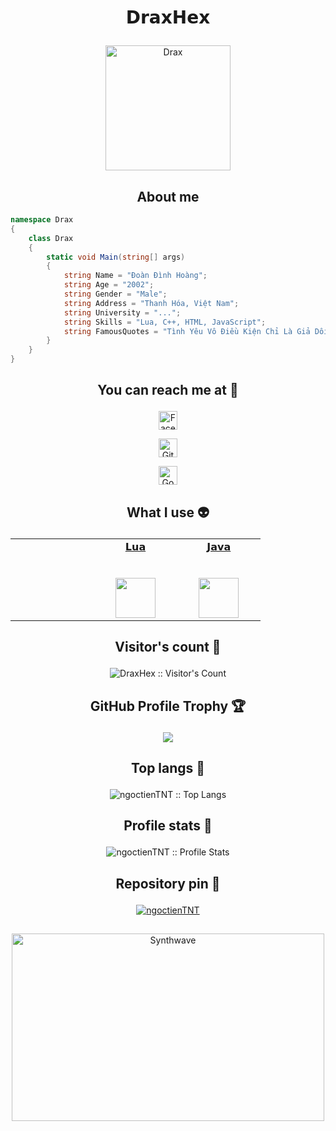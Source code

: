   # <p align="center">𝗗𝗿𝗮𝘅𝗛𝗲𝘅</p>
  
  <p align="center">
  	<a href="https://github.com/DraxHex">
  	<img src="https://avatars.githubusercontent.com/u/122213279" width = "200" alt="Drax">
  	</a>
  </p>
  
  <h2 align="center">About me</h2>
  
  ```C#
  namespace Drax
  {
      class Drax
      {
          static void Main(string[] args)
          {
              string Name = "Đoàn Đình Hoàng";
              string Age = "2002";
              string Gender = "Male";
              string Address = "Thanh Hóa, Việt Nam";
              string University = "...";
              string Skills = "Lua, C++, HTML, JavaScript";
              string FamousQuotes = "Tình Yêu Vô Điều Kiện Chỉ Là Giả Dối!";
          }
      }
  }
  ```
  
  ## <p align="center">You can reach me at 🌹</p>
  
  <p align="center">
    <a href="https://www.facebook.com/KanteaConsole">
      <img src="https://www.vectorlogo.zone/logos/facebook/facebook-official.svg" alt="Facebook" height="30" width="30">
    </a>
   <p align="center">	
    <a href="https://github.com/DraxHex">
      <img src="https://www.vectorlogo.zone/logos/github/github-tile.svg" alt="Github" height="30" width="30">
    </a>
     <p align="center">
    <a href="mailto:hoangdoandinh0@gmail.com">
      <img src="https://www.vectorlogo.zone/logos/google/google-icon.svg" alt="Google" height="30" width="30">
    </a>
  </p>
  
  ## <p align="center">What I use :alien:</p>
  
  <table align="center">
    
<td width="20%" align="center">
        <td width="20%" align="center">
  	<a href="https://devdocs.io/cpp/">
  		<span>𝗟𝘂𝗮</span><br><br><br>
  		<img height="64px" src="https://cdn.worldvectorlogo.com/logos/lua.svg">
  	 </a>
        <td width="20%" align="center">
  	<a href="https://docs.oracle.com/java/">
  		<span>𝗝𝗮𝘃𝗮</span><br><br><br>
  		<img height="64px" src="https://cdn.svgporn.com/logos/java.svg">
  	 </a>
        </td>
      </tr>
    </tbody>
  </table>
  
  ## <p align="center">Visitor's count :eyes:</p>
  
  <p align="center"><img src="https://profile-counter.glitch.me/DraxHex/count.svg" alt="DraxHex :: Visitor's Count" /></p>
  
  ## <p align="center">GitHub Profile Trophy 🏆</p>
  
  <p align='center'>
  <img src="https://github-profile-trophy.vercel.app/?username=draxhex&theme=tokyonight&row=2&column=4">
  </p>
  
  ## <p align="center">Top langs :tongue:</p>
  
  <p align="center"><img src="https://github-readme-stats.vercel.app/api/top-langs/?username=DraxHex&langs_count=10&theme=tokyonight&layout=compact" alt="ngoctienTNT :: Top Langs" /></p>
  
  ## <p align="center">Profile stats :musical_keyboard:</p>
  
  <p align="center"><img src="https://github-readme-stats.vercel.app/api?username=DraxHex&show_icons=true&theme=tokyonight" alt="ngoctienTNT :: Profile Stats" /></p>
  
  ## <p align="center">Repository pin 📌</p>
  
  <p align="center">	
  <a href="https://github.com/DraxHex/Hex">
  	<img src="https://github-readme-stats.vercel.app/api/pin/?username=DraxHex&repo=Hex&theme=tokyonight" alt="ngoctienTNT" />
  </a>
  
  ##
  
  <p align="center"><img src="https://thumbs.gfycat.com/GoodnaturedFondGaur-size_restricted.gif" alt="Synthwave" height="300" width="500"></p>
